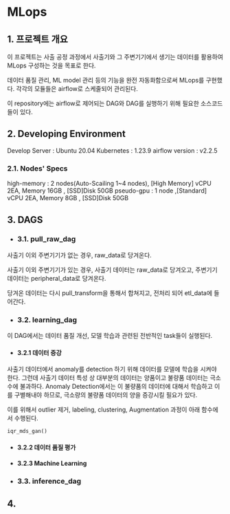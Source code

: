 # MLops

## 1. 프로젝트 개요

이 프로젝트는 사출 공정 과정에서 사출기와 그 주변기기에서 생기는 데이터를 활용하여 MLops 구성하는 것을 목표로 한다.

데이터 품질 관리, ML model 관리 등의 기능을 완전 자동화함으로써 MLops를 구현했다. 각각의 모듈들은 airflow로 스케줄되어 관리된다. 

이 repository에는 airflow로 제어되는 DAG와 DAG를 실행하기 위해 필요한 소스코드들이 있다.

## 2. Developing Environment 

Develop Server : Ubuntu 20.04
Kubernetes : 1.23.9
airflow version : v2.2.5

### 2.1. Nodes' Specs

high-memory :  2 nodes(Auto-Scailing 1~4 nodes), [High Memory] vCPU 2EA, Memory 16GB , [SSD]Disk 50GB
pseudo-gpu : 1 node ,[Standard] vCPU 2EA, Memory 8GB , [SSD]Disk 50GB

## 3. DAGS

- ### 3.1. pull_raw_dag

사출기 이외 주변기기가 없는 경우, raw_data로 당겨온다.

사출기 이외 주변기기가 있는 경우, 사출기 데이터는 raw_data로 당겨오고, 주변기기 데이터는 peripheral_data로 당겨온다.

당겨온 데이터는 다시 pull_transform을 통해서 합쳐지고, 전처리 되어 etl_data에 들어간다.

- ### 3.2. learning_dag

이 DAG에서는 데이터 품질 개선, 모델 학습과 관련된 전반적인 task들이 실행된다.

- #### 3.2.1 데이터 증강

사출기 데이터에서 anomaly를 detection 하기 위해 데이터를 모델에 학습을 시켜야 한다. 그런데 사출기 데이터 특성 상 대부분의 데이터는 양품이고 불량품 데이터는 극소수에 불과하다. Anomaly Detection에서는 이 불량품의 데이터에 대해서 학습하고 이를 구별해내야 하므로, 극소량의 불량품 데이터의 양을 증강시킬 필요가 있다.

이를 위해서 outlier 제거, labeling, clustering, Augmentation 과정이 아래 함수에서 수행된다.

    iqr_mds_gan()



- #### 3.2.2 데이터 품질 평가

- #### 3.2.3 Machine Learning



- ### 3.3. inference_dag



## 4. 